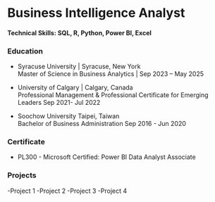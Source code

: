# Business Intelligence Analyst

#### Technical Skills: SQL, R, Python, Power BI, Excel

### Education
- Syracuse University	| Syracuse, New York  
  Master of Science in Business Analytics |	Sep 2023 – May 2025

- University of Calgary |	Calgary, Canada  
   Professional Management & Professional Certificate for Emerging Leaders	Sep 2021- Jul 2022

- Soochow University	Taipei, Taiwan  
  Bachelor of Business Administration 	Sep 2016 - Jun 2020

### Certificate

- PL300 - Microsoft Certified: Power BI Data Analyst Associate

### Projects
-Project 1
-Project 2
-Project 3
-Project 4

